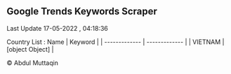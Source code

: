 

## Google Trends Keywords Scraper 
 
Last Update 17-05-2022 , 04:18:36

Country List :
 Name  | Keyword |
| ------------- | ------------- |
| VIETNAM | [object Object] |



© Abdul Muttaqin 
